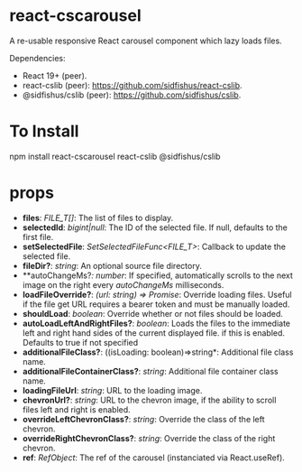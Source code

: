 # react-cscarousel
A re-usable responsive React carousel component which lazy loads files.

Dependencies:
- React 19+ (peer).
- react-cslib (peer): https://github.com/sidfishus/react-cslib.
- @sidfishus/cslib (peer): https://github.com/sidfishus/cslib.

# To Install
npm install react-cscarousel react-cslib @sidfishus/cslib

# props
- **files**: *FILE_T[]*: The list of files to display.
- **selectedId**: *bigint|null*: The ID of the selected file. If null, defaults to the first file.
- **setSelectedFile**: *SetSelectedFileFunc<FILE_T>*: Callback to update the selected file. 
- **fileDir?**: *string*: An optional source file directory.
- **autoChangeMs?*: number*: If specified, automatically scrolls to the next image on the right every *autoChangeMs* milliseconds.
- **loadFileOverride?**: *(url: string) => Promise<string>*: Override loading files. Useful if the file get URL requires a bearer token and must be manually loaded.
- **shouldLoad**: *boolean*: Override whether or not files should be loaded.
- **autoLoadLeftAndRightFiles?**: *boolean*: Loads the files to the immediate left and right hand sides of the current displayed file. if this is enabled. Defaults to true if not specified
- **additionalFileClass?**: ((isLoading: boolean)=>string*: Additional file class name.
- **additionalFileContainerClass?**: *string*: Additional file container class name.
- **loadingFileUrl**: *string*: URL to the loading image.
- **chevronUrl?**: *string*: URL to the chevron image, if the ability to scroll files left and right is enabled.
- **overrideLeftChevronClass?**: *string*: Override the class of the left chevron.
- **overrideRightChevronClass?**: *string*: Override the class of the right chevron.
- **ref**: *RefObject<HTMLDivElement>*: The ref of the carousel (instanciated via React.useRef).
